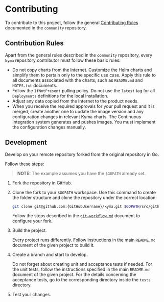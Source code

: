 # Contributing

To contribute to this project, follow the general [Contributing Rules](https://github.com/kyma-project/community/blob/main/docs/contributing/02-contributing.md) documented in the `community` repository.

## Contribution Rules

Apart from the general rules described in the `community` repository, every `kyma` repository contributor must follow these basic rules:

* Do not copy charts from the Internet. Customize the Helm charts and simplify them to pertain only to the specific use case. Apply this rule to all documents associated with the charts, such as `README.md` and `NOTES.txt` documents.
* Follow the `IfNotPresent` pulling policy. Do not use the `latest` tag for all `Deployments` definitions for the local installation.
* Adjust any data copied from the Internet to the product needs.
* When you receive the required approvals for your pull request and it is merged, create another one to update the image version and any configuration changes in relevant Kyma charts. The Continuous Integration system generates and pushes images. You must implement the configuration changes manually.

## Development

Develop on your remote repository forked from the original repository in Go.

Follow these steps:

> **NOTE:** The example assumes you have the `$GOPATH` already set.

1. Fork the repository in GitHub.

2. Clone the fork to your `$GOPATH` workspace. Use this command to create the folder structure and clone the repository under the correct location:

    ```bash
    git clone git@github.com:{GitHubUsername}/kyma.git $GOPATH/src/github.com/kyma-project/kyma
    ```

    Follow the steps described in the [`git-workflow.md`](https://github.com/kyma-project/community/blob/main/docs/contributing/03-git-workflow.md) document to configure your fork.

3. Build the project.

    Every project runs differently. Follow instructions in the main `README.md` document of the given project to build it.

4. Create a branch and start to develop.

    Do not forget about creating unit and acceptance tests if needed. For the unit tests, follow the instructions specified in the main `README.md` document of the given project. For the details concerning the acceptance tests, go to the corresponding directory inside the `tests` directory.

5. Test your changes.